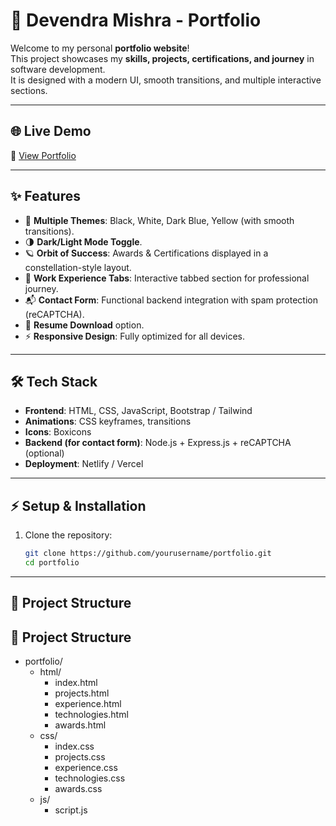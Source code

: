 # 🚀 Devendra Mishra - Portfolio

Welcome to my personal **portfolio website**!  
This project showcases my **skills, projects, certifications, and journey** in software development.  
It is designed with a modern UI, smooth transitions, and multiple interactive sections.

---

## 🌐 Live Demo
🔗 [View Portfolio](https://devportfo1io.netlify.app/)

---

## ✨ Features
- 🎨 **Multiple Themes**: Black, White, Dark Blue, Yellow (with smooth transitions).
- 🌗 **Dark/Light Mode Toggle**.
- 🪐 **Orbit of Success**: Awards & Certifications displayed in a constellation-style layout.
- 📂 **Work Experience Tabs**: Interactive tabbed section for professional journey.
- 📬 **Contact Form**: Functional backend integration with spam protection (reCAPTCHA).
- 📄 **Resume Download** option.
- ⚡ **Responsive Design**: Fully optimized for all devices.

---

## 🛠️ Tech Stack
- **Frontend**: HTML, CSS, JavaScript, Bootstrap / Tailwind
- **Animations**: CSS keyframes, transitions
- **Icons**: Boxicons
- **Backend (for contact form)**: Node.js + Express.js + reCAPTCHA (optional)
- **Deployment**: Netlify / Vercel
---

## ⚡ Setup & Installation
1. Clone the repository:
   ```bash
   git clone https://github.com/yourusername/portfolio.git
   cd portfolio
---

## 📂 Project Structure
## 📂 Project Structure

- portfolio/
  - html/
    - index.html
    - projects.html
    - experience.html
    - technologies.html
    - awards.html
  - css/
    - index.css
    - projects.css
    - experience.css
    - technologies.css
    - awards.css
  - js/
    - script.js
